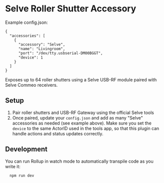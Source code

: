 # Selve Roller Shutter Accessory

Example config.json:

    {
      "accessories": [
        {
          "accessory": "Selve",
          "name": "Livingroom",
          "port": "/dev/tty.usbserial-DM00BGGT",
          "device": 1
        }
      ]
    }

Exposes up to 64 roller shutters using a Selve USB-RF module paired with Selve Commeo receivers.

## Setup
1. Pair roller shutters and USB-RF Gateway using the official Selve tools
2. Once paired, update your `config.json` and add as many "Selve" accessories as needed (see example above). Make sure you set the `device` to the same ActorID used in the tools app, so that this plugin can handle actions and status updates correctly. 

## Development

You can run Rollup in watch mode to automatically transpile code as you write it:

```sh
  npm run dev
```
